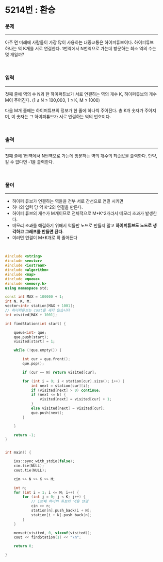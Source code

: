 5214번 : 환승
===
### 문제
---
아주 먼 미래에 사람들이 가장 많이 사용하는 대중교통은 하이퍼튜브이다. 하이퍼튜브 하나는 역 K개를 서로 연결한다. 1번역에서 N번역으로 가는데 방문하는 최소 역의 수는 몇 개일까?

<br>

### 입력
---
첫째 줄에 역의 수 N과 한 하이퍼튜브가 서로 연결하는 역의 개수 K, 하이퍼튜브의 개수 M이 주어진다. (1 ≤ N ≤ 100,000, 1 ≤ K, M ≤ 1000)

다음 M개 줄에는 하이퍼튜브의 정보가 한 줄에 하나씩 주어진다. 총 K개 숫자가 주어지며, 이 숫자는 그 하이퍼튜브가 서로 연결하는 역의 번호이다.

<br>

### 출력
---
첫째 줄에 1번역에서 N번역으로 가는데 방문하는 역의 개수의 최솟값을 출력한다. 만약, 갈 수 없다면 -1을 출력한다.

<br>

### 풀이
---

- 하이퍼 튜브가 연결하는 역들을 전부 서로 간선으로 연결 시키면
- 하나의 입력 당 약 K^2의 연결을 만든다.
- 하이퍼 튜브의 개수가 M개이므로 전체적으로 M*K^2개라서 메모리 초과가 발생한다.
- 메모리 초과를 해결하기 위해서 역들만 노드로 만들지 말고 **하이퍼튜브도 노드로 생각하고 그래프를 만들면 된다.**
- 이러면 연결이 M*K개로 확 줄어든다

<br>

```c++
#include <string>
#include <vector>
#include <iostream>
#include <algorithm>
#include <map>
#include <queue>
#include <memory.h>
using namespace std;

const int MAX = 100000 + 1;
int N, K, M;
vector<int> station[MAX + 1001];
// 하이퍼튜브는 cost를 세지 않습니다
int visited[MAX + 1001];

int findStation(int start) {

	queue<int> que;
	que.push(start);
	visited[start] = 1;

	while (!que.empty()) {

		int cur = que.front();
		que.pop();

		if (cur == N) return visited[cur];

		for (int i = 0; i < station[cur].size(); i++) {
			int next = station[cur][i];
			if (visited[next] > 0) continue;
			if (next <= N) {
				visited[next] = visited[cur] + 1;
			}
			else visited[next] = visited[cur];
			que.push(next);
		}

	}

	return -1;
}


int main() {

	ios::sync_with_stdio(false);
	cin.tie(NULL);
	cout.tie(NULL);

	cin >> N >> K >> M;

	int n;
	for (int i = 1; i <= M; i++) {
		for (int j = 0; j < K; j++) {
			// i번째 하이퍼 튜브와 역을 연결
			cin >> n;
			station[n].push_back(i + N);
			station[i + N].push_back(n);
		}
	}

	memset(visited, 0, sizeof(visited));
	cout << findStation(1) << "\n";

	return 0;

}

```
